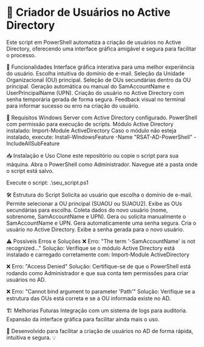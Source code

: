 # 🏢 Criador de Usuários no Active Directory
Este script em PowerShell automatiza a criação de usuários no Active Directory, oferecendo uma interface gráfica amigável e segura para facilitar o processo.

📌 Funcionalidades
Interface gráfica interativa para uma melhor experiência do usuário.
Escolha intuitiva do domínio de e-mail.
Seleção da Unidade Organizacional (OU) principal.
Seleção de OUs secundárias dentro da OU principal.
Geração automática ou manual do SamAccountName e UserPrincipalName (UPN).
Criação do usuário no Active Directory com senha temporária gerada de forma segura.
Feedback visual no terminal para informar sucesso ou erro na criação do usuário.

🚀 Requisitos
Windows Server com Active Directory configurado.
PowerShell com permissão para execução de scripts.
Módulo Active Directory instalado:
Import-Module ActiveDirectory
Caso o módulo não esteja instalado, execute:
Install-WindowsFeature -Name "RSAT-AD-PowerShell" -IncludeAllSubFeature

📥 Instalação e Uso
Clone este repositório ou copie o script para sua máquina.
Abra o PowerShell como Administrador.
Navegue até a pasta onde o script está salvo.

Execute o script:
.\seu_script.ps1

🛠 Estrutura do Script
Solicita ao usuário que escolha o domínio de e-mail.
Permite selecionar a OU principal (SUAOU ou SUAOU2).
Exibe as OUs secundárias para escolha.
Coleta dados do novo usuário (nome, sobrenome, SamAccountName e UPN).
Gera ou solicita manualmente o SamAccountName e UPN.
Gera automaticamente uma senha segura.
Cria o usuário no Active Directory.
Exibe a senha gerada para o novo usuário.

⚠️ Possíveis Erros e Soluções
❌ Erro: "The term '-SamAccountName' is not recognized..."
Solução: Verifique se o módulo Active Directory está instalado e carregado corretamente com:
Import-Module ActiveDirectory

❌ Erro: "Access Denied"
Solução: Certifique-se de que o PowerShell está rodando como Administrador e que sua conta tem permissões para criar usuários no AD.

❌ Erro: "Cannot bind argument to parameter 'Path'"
Solução: Verifique se a estrutura das OUs está correta e se a OU informada existe no AD.

🏗 Melhorias Futuras
Integração com um sistema de logs para auditoria.
Expansão da interface gráfica para facilitar ainda mais o uso.

📌 Desenvolvido para facilitar a criação de usuários no AD de forma rápida, intuitiva e segura. 💡


